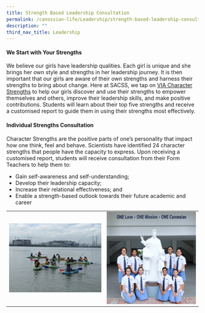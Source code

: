 ```yaml
---
title: Strength Based Leadership Consultation
permalink: /canossian-life/Leadership/strength-based-leadership-consultation/
description: ""
third_nav_title: Leadership
---
```


#### **We Start with Your Strengths**

We believe our girls have leadership qualities. Each girl is unique and she brings her own style and strengths in her leadership journey. It is then important that our girls are aware of their own strengths and harness their strengths to bring about change. Here at SACSS, we tap on [VIA Character Strengths](/files/Canossian%20Life/YouthIconsClassifications-2021.pdf) to help our girls discover and use their strengths to empower themselves and others, improve their leadership skills, and make positive contributions. Students will learn about their top five strengths and receive a customised report to guide them in using their strengths most effectively.

#### **Individual Strengths Consultation**

Character Strengths are the positive parts of one’s personality that impact how one think, feel and behave. Scientists have identified 24 character strengths that people have the capacity to express. Upon receiving a customised report, students will receive consultation from their Form Teachers to help them to:

*   Gain self-awareness and self-understanding;
*   Develop their leadership capacity;
*   Increase their relational effectiveness; and
*   Enable a strength-based outlook towards their future academic and career

|   |   |
|---|---|
| ![](/images/Canossian%20Life/Leadership/9-Sec-2-scaled.jpg)  | ![](/images/Canossian%20Life/Leadership/DSCF5616-scaled.jpg) |